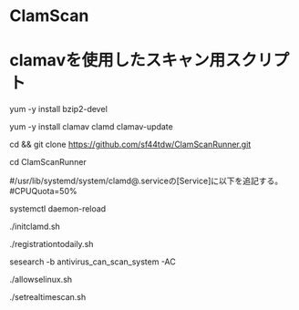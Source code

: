 # ClamScan
# clamavを使用したスキャン用スクリプト

yum -y install bzip2-devel

yum -y install clamav clamd clamav-update

cd && git clone https://github.com/sf44tdw/ClamScanRunner.git

cd ClamScanRunner


#/usr/lib/systemd/system/clamd@.serviceの[Service]に以下を追記する。
#CPUQuota=50%

systemctl daemon-reload

./initclamd.sh

./registrationtodaily.sh

sesearch -b antivirus_can_scan_system -AC

./allowselinux.sh

./setrealtimescan.sh

